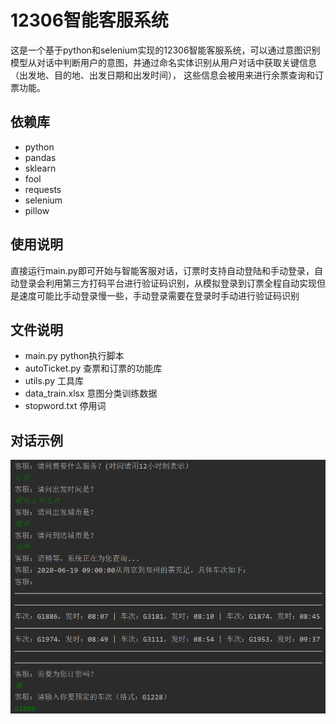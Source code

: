 # 12306智能客服系统
这是一个基于python和selenium实现的12306智能客服系统，可以通过意图识别模型从对话中判断用户的意图，并通过命名实体识别从用户对话中获取关键信息（出发地、目的地、出发日期和出发时间），
这些信息会被用来进行余票查询和订票功能。
## 依赖库
 - python 
 - pandas
 - sklearn
 - fool
 - requests
 - selenium
 - pillow
## 使用说明
直接运行main.py即可开始与智能客服对话，订票时支持自动登陆和手动登录，自动登录会利用第三方打码平台进行验证码识别，从模拟登录到订票全程自动实现但是速度可能比手动登录慢一些，手动登录需要在登录时手动进行验证码识别
## 文件说明
 - main.py python执行脚本
 - autoTicket.py 查票和订票的功能库
 - utils.py 工具库
 - data_train.xlsx 意图分类训练数据
 - stopword.txt 停用词
 ## 对话示例
 ![](https://github.com/Divine-w/12306chatbot/blob/master/%E5%AF%B9%E8%AF%9D%E7%A4%BA%E4%BE%8B.png)
